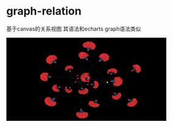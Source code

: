# graph-relation

基于canvas的关系视图 其语法和echarts graph语法类似

[<img alt="Force Dragging III" src="https://github.com/lihhhh/graph-relation/blob/master/static/images/img1.png" width="420" height="219">]()

